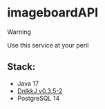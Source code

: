 # imageboardAPI

> [!WARNING]
> Use this service at your peril

## Stack: 
- Java 17
- [DnlkkJ v0.3.5-2](https://mvnrepository.com/artifact/ru.dnlkk/DnlkkJ)
- PostgreSQL 14
